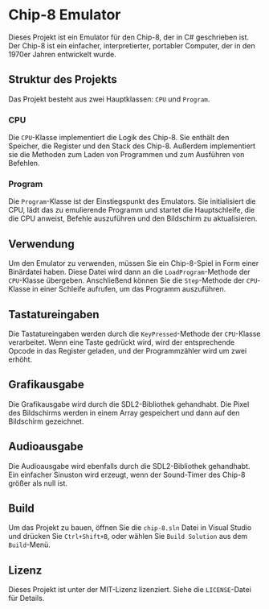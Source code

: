 # Chip-8 Emulator

Dieses Projekt ist ein Emulator für den Chip-8, der in C# geschrieben ist. Der Chip-8 ist ein einfacher, interpretierter, portabler Computer, der in den 1970er Jahren entwickelt wurde.

## Struktur des Projekts

Das Projekt besteht aus zwei Hauptklassen: `CPU` und `Program`.

### CPU

Die `CPU`-Klasse implementiert die Logik des Chip-8. Sie enthält den Speicher, die Register und den Stack des Chip-8. Außerdem implementiert sie die Methoden zum Laden von Programmen und zum Ausführen von Befehlen.

### Program

Die `Program`-Klasse ist der Einstiegspunkt des Emulators. Sie initialisiert die CPU, lädt das zu emulierende Programm und startet die Hauptschleife, die die CPU anweist, Befehle auszuführen und den Bildschirm zu aktualisieren.

## Verwendung

Um den Emulator zu verwenden, müssen Sie ein Chip-8-Spiel in Form einer Binärdatei haben. Diese Datei wird dann an die `LoadProgram`-Methode der `CPU`-Klasse übergeben. Anschließend können Sie die `Step`-Methode der `CPU`-Klasse in einer Schleife aufrufen, um das Programm auszuführen.

## Tastatureingaben

Die Tastatureingaben werden durch die `KeyPressed`-Methode der `CPU`-Klasse verarbeitet. Wenn eine Taste gedrückt wird, wird der entsprechende Opcode in das Register geladen, und der Programmzähler wird um zwei erhöht.

## Grafikausgabe

Die Grafikausgabe wird durch die SDL2-Bibliothek gehandhabt. Die Pixel des Bildschirms werden in einem Array gespeichert und dann auf den Bildschirm gezeichnet.

## Audioausgabe

Die Audioausgabe wird ebenfalls durch die SDL2-Bibliothek gehandhabt. Ein einfacher Sinuston wird erzeugt, wenn der Sound-Timer des Chip-8 größer als null ist.

## Build

Um das Projekt zu bauen, öffnen Sie die `chip-8.sln` Datei in Visual Studio und drücken Sie `Ctrl+Shift+B`, oder wählen Sie `Build Solution` aus dem `Build`-Menü.

## Lizenz

Dieses Projekt ist unter der MIT-Lizenz lizenziert. Siehe die `LICENSE`-Datei für Details.
